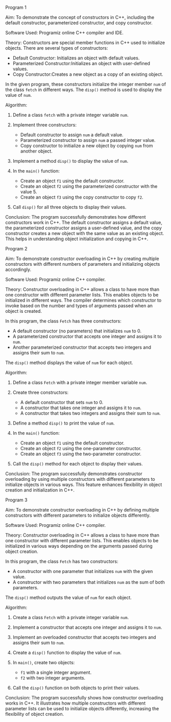 Program 1

Aim:
To demonstrate the concept of constructors in C++, including the default constructor, parameterized constructor, and copy constructor.

Software Used:
Programiz online C++ compiler and IDE.

Theory:
Constructors are special member functions in C++ used to initialize objects. There are several types of constructors:

* Default Constructor: Initializes an object with default values.
* Parameterized Constructor:Initializes an object with user-defined values.
* Copy Constructor:Creates a new object as a copy of an existing object.

In the given program, these constructors initialize the integer member `num` of the class `fetch` in different ways. The `disp()` method is used to display the value of `num`.

Algorithm:

1. Define a class `fetch` with a private integer variable `num`.
2. Implement three constructors:

   * Default constructor to assign `num` a default value.
   * Parameterized constructor to assign `num` a passed integer value.
   * Copy constructor to initialize a new object by copying `num` from another object.
3. Implement a method `disp()` to display the value of `num`.
4. In the `main()` function:

   * Create an object `f1` using the default constructor.
   * Create an object `f2` using the parameterized constructor with the value 5.
   * Create an object `f3` using the copy constructor to copy `f2`.
5. Call `disp()` for all three objects to display their values.

Conclusion:
The program successfully demonstrates how different constructors work in C++. The default constructor assigns a default value, the parameterized constructor assigns a user-defined value, and the copy constructor creates a new object with the same value as an existing object. This helps in understanding object initialization and copying in C++.

Program 2

Aim:
To demonstrate constructor overloading in C++ by creating multiple constructors with different numbers of parameters and initializing objects accordingly.

Software Used:
Programiz online C++ compiler.

Theory:
Constructor overloading in C++ allows a class to have more than one constructor with different parameter lists. This enables objects to be initialized in different ways. The compiler determines which constructor to invoke based on the number and types of arguments passed when an object is created.

In this program, the class `Fetch` has three constructors:

* A default constructor (no parameters) that initializes `num` to 0.
* A parameterized constructor that accepts one integer and assigns it to `num`.
* Another parameterized constructor that accepts two integers and assigns their sum to `num`.

The `disp()` method displays the value of `num` for each object.

Algorithm:

1. Define a class `Fetch` with a private integer member variable `num`.
2. Create three constructors:

   * A default constructor that sets `num` to 0.
   * A constructor that takes one integer and assigns it to `num`.
   * A constructor that takes two integers and assigns their sum to `num`.
3. Define a method `disp()` to print the value of `num`.
4. In the `main()` function:

   * Create an object `f1` using the default constructor.
   * Create an object `f2` using the one-parameter constructor.
   * Create an object `f3` using the two-parameter constructor.
5. Call the `disp()` method for each object to display their values.

Conclusion:
The program successfully demonstrates constructor overloading by using multiple constructors with different parameters to initialize objects in various ways. This feature enhances flexibility in object creation and initialization in C++.


Program 3

Aim:
To demonstrate constructor overloading in C++ by defining multiple constructors with different parameters to initialize objects differently.

Software Used:
Programiz online C++ compiler.

Theory:
Constructor overloading in C++ allows a class to have more than one constructor with different parameter lists. This enables objects to be initialized in various ways depending on the arguments passed during object creation.

In this program, the class `Fetch` has two constructors:

* A constructor with one parameter that initializes `num` with the given value.
* A constructor with two parameters that initializes `num` as the sum of both parameters.

The `disp()` method outputs the value of `num` for each object.

Algorithm:

1. Create a class `Fetch` with a private integer variable `num`.
2. Implement a constructor that accepts one integer and assigns it to `num`.
3. Implement an overloaded constructor that accepts two integers and assigns their sum to `num`.
4. Create a `disp()` function to display the value of `num`.
5. In `main()`, create two objects:

   * `f1` with a single integer argument.
   * `f2` with two integer arguments.
6. Call the `disp()` function on both objects to print their values.

Conclusion:
The program successfully shows how constructor overloading works in C++. It illustrates how multiple constructors with different parameter lists can be used to initialize objects differently, increasing the flexibility of object creation.





